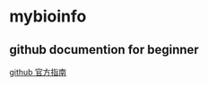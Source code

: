 # mybioinfo


## github documention for beginner 

[github 官方指南](https://docs.github.com/cn/github/setting-up-and-managing-your-github-user-account/removing-yourself-from-a-collaborators-repository)